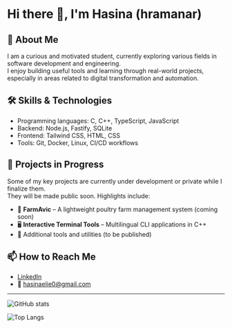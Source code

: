 # Hi there 👋, I'm Hasina (hramanar)

## 🚀 About Me

I am a curious and motivated student, currently exploring various fields in software development and engineering.  
I enjoy building useful tools and learning through real-world projects, especially in areas related to digital transformation and automation.

## 🛠️ Skills & Technologies

- Programming languages: C, C++, TypeScript, JavaScript  
- Backend: Node.js, Fastify, SQLite  
- Frontend: Tailwind CSS, HTML, CSS  
- Tools: Git, Docker, Linux, CI/CD workflows

## 📂 Projects in Progress

Some of my key projects are currently under development or private while I finalize them.  
They will be made public soon. Highlights include:

- 🐔 **FarmAvic** – A lightweight poultry farm management system (coming soon)
- 🖥️ **Interactive Terminal Tools** – Multilingual CLI applications in C++
- 🧰 Additional tools and utilities (to be published)

## 📫 How to Reach Me

- [LinkedIn](https://www.linkedin.com/in/hasiniaina-elie-ramanarana-1a22a9197)  
- 📧 hasinaelie0@gmail.com  

---

![GitHub stats](https://github-readme-stats.vercel.app/api?username=hramanar&show_icons=true&theme=radical)

![Top Langs](https://github-readme-stats.vercel.app/api/top-langs/?username=hramanar&layout=compact&theme=radical)

